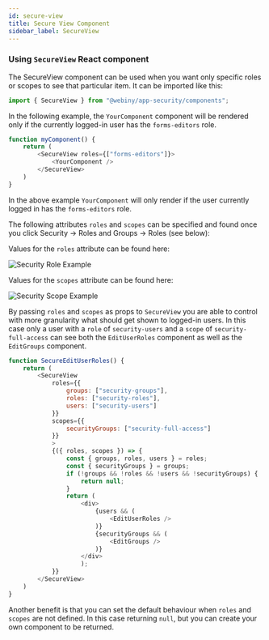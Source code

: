 ```yaml
---
id: secure-view
title: Secure View Component
sidebar_label: SecureView
---
```


### Using `SecureView` React component
The SecureView component can be used when you want only specific roles or scopes to see that particular item. It can be imported like this:

```js
import { SecureView } from "@webiny/app-security/components";
```

In the following example, the `YourComponent` component will be rendered only if the currently logged-in user has the `forms-editors` role.
```js
function myComponent() {
    return (
        <SecureView roles={["forms-editors"]}>
            <YourComponent />
        </SecureView>        
    )
}
```

In the above example `YourComponent` will only render if the user currently logged in has the `forms-editors` role.


The following attributes `roles` and `scopes` can be specified and found once you click Security -> Roles and Groups -> Roles (see below):

Values for the `roles` attribute can be found here:

![Security Role Example](/img/webiny-apps/security/development/api/GraphQLHelpers/security-roles.png)

Values for the `scopes` attribute can be found here:

![Security Scope Example](/img/webiny-apps/security/development/api/GraphQLHelpers/security-scope.png)

By passing `roles` and `scopes` as props to `SecureView` you are able to control with more granularity what should get shown to logged-in users. In this case only a user with a `role` of `security-users` and a `scope` of `security-full-access` can see both the `EditUserRoles` component as well as the `EditGroups` component.

```js
function SecureEditUserRoles() {
    return (
        <SecureView
            roles={{
                groups: ["security-groups"],
                roles: ["security-roles"],
                users: ["security-users"]
            }}
            scopes={{
                securityGroups: ["security-full-access"]
            }}
            >
            {({ roles, scopes }) => {
                const { groups, roles, users } = roles;
                const { securityGroups } = groups;
                if (!groups && !roles && !users && !securityGroups) {
                    return null;
                }
                return (
                    <div>
                        {users && (
                            <EditUserRoles />
                        )}
                        {securityGroups && (
                            <EditGroups />
                        )}
                    </div>
                    );
            }}
        </SecureView>        
    )
}

```

Another benefit is that you can set the default behaviour when `roles` and `scopes` are not defined. In this case returning `null`, but you can create your own component to be returned.